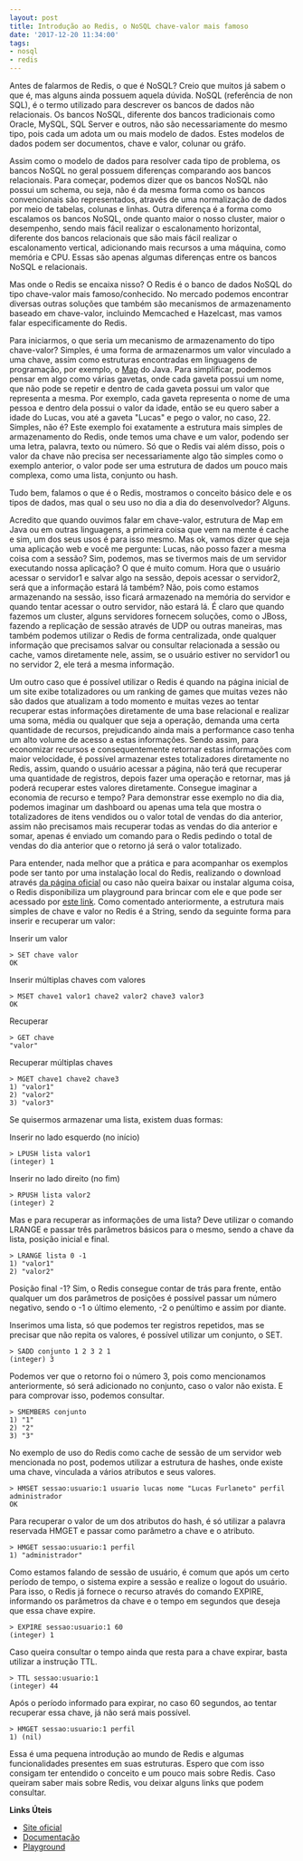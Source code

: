 ```yaml
---
layout: post
title: Introdução ao Redis, o NoSQL chave-valor mais famoso
date: '2017-12-20 11:34:00'
tags:
- nosql
- redis
---
```


Antes de falarmos de Redis, o que é NoSQL? Creio que muitos já sabem o que é, mas alguns ainda possuem aquela dúvida. NoSQL (referência de non SQL), é o termo utilizado para descrever os bancos de dados não relacionais. Os bancos NoSQL, diferente dos bancos tradicionais como Oracle, MySQL, SQL Server e outros, não são necessariamente do mesmo tipo, pois cada um adota um ou mais modelo de dados. Estes modelos de dados podem ser documentos, chave e valor, colunar ou gráfo. 

Assim como o modelo de dados para resolver cada tipo de problema, os bancos NoSQL no geral possuem diferenças comparando aos bancos relacionais. Para começar, podemos dizer que os bancos NoSQL não possui um schema, ou seja, não é da mesma forma como os bancos convencionais são representados, através de uma normalização de dados por meio de tabelas, colunas e linhas. Outra diferença é a forma como escalamos os bancos NoSQL, onde quanto maior o nosso cluster, maior o desempenho, sendo mais fácil realizar o escalonamento horizontal, diferente dos bancos relacionais que são mais fácil realizar o escalonamento vertical, adicionando mais recursos a uma máquina, como memória e CPU. Essas são apenas algumas diferenças entre os bancos NoSQL e relacionais.

Mas onde o Redis se encaixa nisso? O Redis é o banco de dados NoSQL do tipo chave-valor mais famoso/conhecido. No mercado podemos encontrar diversas outras soluções que também são mecanismos de armazenamento baseado em chave-valor, incluindo Memcached e Hazelcast, mas vamos falar especificamente do Redis.

Para iniciarmos, o que seria um mecanismo de armazenamento do tipo chave-valor? Simples, é uma forma de armazenarmos um valor vinculado a uma chave, assim como estruturas encontradas em linguagens de programação, por exemplo, o [Map](https://docs.oracle.com/javase/8/docs/api/java/util/Map.html) do Java. Para simplificar, podemos pensar em algo como várias gavetas, onde cada gaveta possui um nome, que não pode se repetir e dentro de cada gaveta possui um valor que representa a mesma. Por exemplo, cada gaveta representa o nome de uma pessoa e dentro dela possui o valor da idade, então se eu quero saber a idade do Lucas, vou até a gaveta "Lucas" e pego o valor, no caso, 22. Simples, não é? Este exemplo foi exatamente a estrutura mais simples de armazenamento do Redis, onde temos uma chave e um valor, podendo ser uma letra, palavra, texto ou número. Só que o Redis vai além disso, pois o valor da chave não precisa ser necessariamente algo tão simples como o exemplo anterior, o valor pode ser uma estrutura de dados um pouco mais complexa, como uma lista, conjunto ou hash.

Tudo bem, falamos o que é o Redis, mostramos o conceito básico dele e os tipos de dados, mas qual o seu uso no dia a dia do desenvolvedor? Alguns.

Acredito que quando ouvimos falar em chave-valor, estrutura de Map em Java ou em outras linguagens, a primeira coisa que vem na mente é cache e sim, um dos seus usos é para isso mesmo. Mas ok, vamos dizer que seja uma aplicação web e você me pergunte: Lucas, não posso fazer a mesma coisa com a sessão? Sim, podemos, mas se tivermos mais de um servidor executando nossa aplicação? O que é muito comum. Hora que o usuário acessar o servidor1 e salvar algo na sessão, depois acessar o servidor2, será que a informação estará lá também? Não, pois como estamos armazenando na sessão, isso ficará armazenado na memória do servidor e quando tentar acessar o outro servidor, não estará lá. É claro que quando fazemos um cluster, alguns servidores fornecem soluções, como o JBoss, fazendo a replicação de sessão através de UDP ou outras maneiras, mas também podemos utilizar o Redis de forma centralizada, onde qualquer informação que precisamos salvar ou consultar relacionada a sessão ou cache, vamos diretamente nele, assim, se o usuário estiver no servidor1 ou no servidor 2, ele terá a mesma informação.

Um outro caso que é possível utilizar o Redis é quando na página inicial de um site exibe totalizadores ou um ranking de games que muitas vezes não são dados que atualizam a todo momento e muitas vezes ao tentar recuperar estas informações diretamente de uma base relacional e realizar uma soma, média ou qualquer que seja a operação, demanda uma certa quantidade de recursos, prejudicando ainda mais a performance caso tenha um alto volume de acesso a estas informações. Sendo assim, para economizar recursos e consequentemente retornar estas informações com maior velocidade, é possível armazenar estes totalizadores diretamente no Redis, assim, quando o usuário acessar a página, não terá que recuperar uma quantidade de registros, depois fazer uma operação e retornar, mas já poderá recuperar estes valores diretamente. Consegue imaginar a economia de recurso e tempo? Para demonstrar esse exemplo no dia dia, podemos imaginar um dashboard ou apenas uma tela que mostra o totalizadores de itens vendidos ou o valor total de vendas do dia anterior, assim não precisamos mais recuperar todas as vendas do dia anterior e somar, apenas é enviado um comando para o Redis pedindo o total de vendas do dia anterior que o retorno já será o valor totalizado.

Para entender, nada melhor que a prática e para acompanhar os exemplos pode ser tanto por uma instalação local do Redis, realizando o download através [da página oficial](https://redis.io/download) ou caso não queira baixar ou instalar alguma coisa, o Redis disponibiliza um playground para brincar com ele e que pode ser acessado por [este link](https://try.redis.io). Como comentado anteriormente, a estrutura mais simples de chave e valor no Redis é a String, sendo da seguinte forma para inserir e recuperar um valor:

Inserir um valor
```
> SET chave valor
OK
```

Inserir múltiplas chaves com valores
```
> MSET chave1 valor1 chave2 valor2 chave3 valor3
OK
```

Recuperar
```
> GET chave
"valor"
```

Recuperar múltiplas chaves
```
> MGET chave1 chave2 chave3
1) "valor1"
2) "valor2"
3) "valor3"
```

Se quisermos armazenar uma lista, existem duas formas:

Inserir no lado esquerdo (no início)
```
> LPUSH lista valor1
(integer) 1
```

Inserir no lado direito (no fim)
```
> RPUSH lista valor2
(integer) 2
```

Mas e para recuperar as informações de uma lista? Deve utilizar o comando LRANGE e passar três parâmetros básicos para o mesmo, sendo a chave da lista, posição inicial e final.
```
> LRANGE lista 0 -1
1) "valor1"
2) "valor2"
```
Posição final -1? Sim, o Redis consegue contar de trás para frente, então qualquer um dos parâmetros de posições é possível passar um número negativo, sendo o -1 o último elemento, -2 o penúltimo e assim por diante.

Inserimos uma lista, só que podemos ter registros repetidos, mas se precisar que não repita os valores, é possível utilizar um conjunto, o SET.
```
> SADD conjunto 1 2 3 2 1
(integer) 3
```
Podemos ver que o retorno foi o número 3, pois como mencionamos anteriormente, só será adicionado no conjunto, caso o valor não exista. E para comprovar isso, podemos consultar.
```
> SMEMBERS conjunto
1) "1"
2) "2"
3) "3"
```

No exemplo de uso do Redis como cache de sessão de um servidor web mencionada no post, podemos utilizar a estrutura de hashes, onde existe uma chave, vinculada a vários atributos e seus valores.
```
> HMSET sessao:usuario:1 usuario lucas nome "Lucas Furlaneto" perfil administrador
OK
```
Para recuperar o valor de um dos atributos do hash, é só utilizar a palavra reservada HMGET e passar como parâmetro a chave e o atributo.
```
> HMGET sessao:usuario:1 perfil
1) "administrador"
```

Como estamos falando de sessão de usuário, é comum que após um certo período de tempo, o sistema expire a sessão e realize o logout do usuário. Para isso, o Redis já fornece o recurso através do comando EXPIRE, informando os parâmetros da chave e o tempo em segundos que deseja que essa chave expire.
```
> EXPIRE sessao:usuario:1 60
(integer) 1
```
Caso queira consultar o tempo ainda que resta para a chave expirar, basta utilizar a instrução TTL.
```
> TTL sessao:usuario:1
(integer) 44
```
Após o período informado para expirar, no caso 60 segundos, ao tentar recuperar essa chave, já não será mais possível.
```
> HMGET sessao:usuario:1 perfil
1) (nil)
```

Essa é uma pequena introdução ao mundo de Redis e algumas funcionalidades presentes em suas estruturas. Espero que com isso consigam ter entendido o conceito e um pouco mais sobre Redis. Caso queiram saber mais sobre Redis, vou deixar alguns links que podem consultar.

**Links Úteis**
* [Site oficial](https://redis.io/)  
* [Documentação](https://redis.io/documentation)  
* [Playground](https://try.redis.io/)  